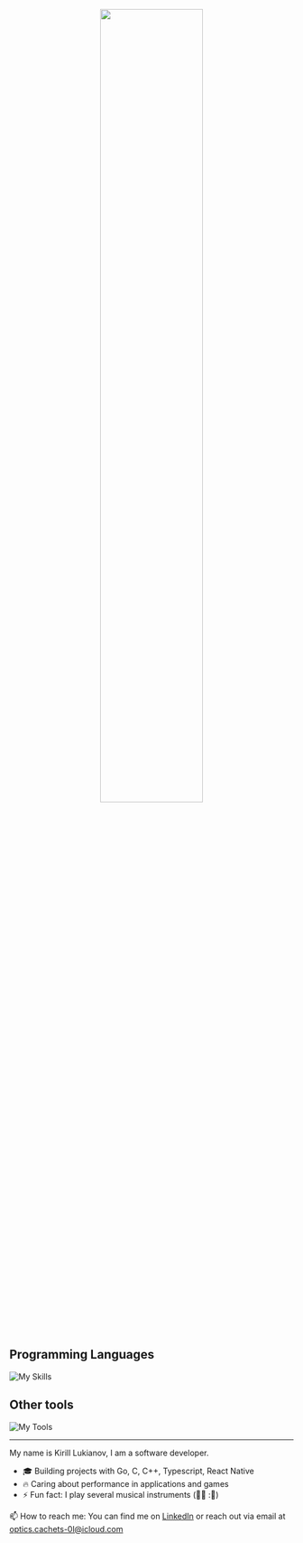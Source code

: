 <p align="center">
  <img src="https://github.com/user-attachments/assets/809619c1-03e6-4504-b92b-dcfaa7109410" width=60%>
</p>

## Programming Languages
![My Skills](https://skillicons.dev/icons?i=go,c,cpp,typescript)

## Other tools
![My Tools](https://skillicons.dev/icons?i=bash,react,nodejs,tailwind)

--------------
My name is Kirill Lukianov, I am a software developer.

- 🎓 Building projects with Go, C, C++, Typescript, React Native
- 🔥 Caring about performance in applications and games
- ⚡ Fun fact: I play several musical instruments 
(🎸🎹 :🥁)

📫 How to reach me:
You can find me on [LinkedIn](https://www.linkedin.com/in/kir-lukianov/) or reach out via email at optics.cachets-0l@icloud.com

<!-- -------------- --!>
<!--(![Kirill's GitHub stats](https://github-readme-stats.vercel.app/api?username=kirkram&theme=dark&show_icons=true&border_radius=30&hide_title=true&include_all_commits=true))--!>

